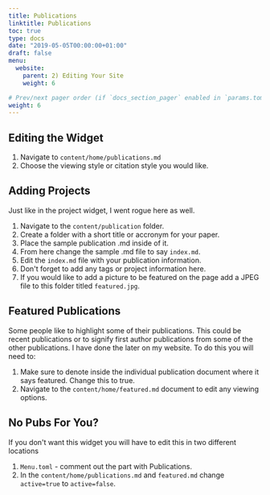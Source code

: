 ```yaml
---
title: Publications
linktitle: Publications
toc: true
type: docs
date: "2019-05-05T00:00:00+01:00"
draft: false
menu:
  website:
    parent: 2) Editing Your Site
    weight: 6

# Prev/next pager order (if `docs_section_pager` enabled in `params.toml`)
weight: 6
---
```


## Editing the Widget

1. Navigate to `content/home/publications.md`
2. Choose the viewing style or citation style you would like. 

## Adding Projects

Just like in the project widget, I went rogue here as well. 

1. Navigate to the `content/publication` folder.
2. Create a folder with a short title or accronym for your paper. 
3. Place the sample publication .md inside of it. 
4. From here change the sample .md file to say `index.md`.
5. Edit the `index.md` file with your publication information.
6. Don't forget to add any tags or project information here. 
7. If you would like to add a picture to be featured on the page add a JPEG file to this folder titled `featured.jpg`.

## Featured Publications

Some people like to highlight some of their publications. This could be recent publications or to signify first author publications from some of the other publications. I have done the later on my website. To do this you will need to:

1. Make sure to denote inside the individual publication document where it says featured. Change this to true.
2. Navigate to the `content/home/featured.md` document to edit any viewing options. 

## No Pubs For You?

If you don't want this widget you will have to edit this in two different locations

1. `Menu.toml` - comment out the part with Publications.
2. In the `content/home/publications.md` and `featured.md` change `active=true` to `active=false`.
